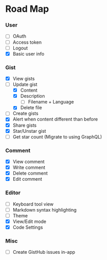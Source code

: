 # Road Map

### User
- [ ] OAuth
- [ ] Access token
- [ ] Logout
- [x] Basic user info

### Gist
- [x] View gists
- [ ] Update gist
	- [x] Content
  - [x] Description
	- [ ] Filename + Language
  - [x] Delete file
- [ ] Create gists
- [x] Alert when content different than before
- [x] Share gists
- [x] Star/Unstar gist
- [ ] Get star count (Migrate to using GraphQL)

### Comment
- [x] View comment
- [x] Write comment
- [x] Delete comment
- [x] Edit comment

### Editor
- [ ] Keyboard tool view
- [ ] Markdown syntax highlighting
- [ ] Theme
- [x] View/Edit mode
- [x] Code Settings

### Misc
- [ ] Create GistHub issues in-app
